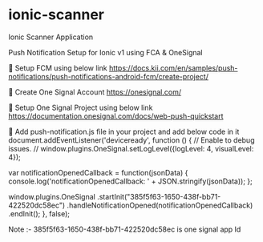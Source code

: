 # ionic-scanner
Ionic Scanner Application

Push Notification Setup for Ionic v1 using FCA & OneSignal

	Setup FCM using below link
https://docs.kii.com/en/samples/push-notifications/push-notifications-android-fcm/create-project/

	Create One Signal Account
https://onesignal.com/

	Setup One Signal Project using below link
https://documentation.onesignal.com/docs/web-push-quickstart


	Add push-notification.js file in your project and add below code in it
document.addEventListener('deviceready', function () {
// Enable to debug issues.
// window.plugins.OneSignal.setLogLevel({logLevel: 4, visualLevel: 4});

var notificationOpenedCallback = function(jsonData) {
console.log('notificationOpenedCallback: ' + JSON.stringify(jsonData));
};

window.plugins.OneSignal
.startInit("385f5f63-1650-438f-bb71-422520dc58ec")
.handleNotificationOpened(notificationOpenedCallback)
.endInit();
}, false);


Note :- 385f5f63-1650-438f-bb71-422520dc58ec is one signal app Id

